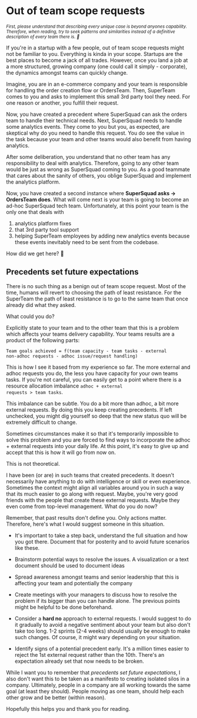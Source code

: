 # Out of team scope requests

<small><i>
First, please understand that describing every unique case is beyond anyones capability. Therefore, when reading, try to seek patterns and similarities instead of a definitive description of every team there is. 🙏
</i></small>

If you're in a startup with a few people, out of team scope requests might not be familiar to you.
Everything is kinda in your scope. Startups are the best places to become a jack of all trades. However,
once you land a job at a more structured, growing company (one could call it simply - corporate),
the dynamics amongst teams can quickly change.

Imagine, you are in an e-commerce company and your team is responsible for
handling the order creation flow or OrdersTeam. Then, SuperTeam comes to you
and asks to implement this small 3rd party tool they need. For one reason or another, you fulfill their request.

Now, you have created a precedent where SuperSquad can ask the orders team to handle their technical needs.
Next, SuperSquad needs to handle some analytics events. They come to you but you, as expected, are skeptical
why do you need to handle this request. You do see the value in the task because your team and other teams would also
benefit from having analytics.

After some deliberation, you understand that no other team has any responsibility to deal with analytics.
Therefore, going to any other team would be just as wrong as SuperSquad coming to you. As a good teammate
that cares about the sanity of others, you oblige SuperSquad and implement the analytics platform.

Now, you have created a second instance where **SuperSquad asks -> OrdersTeam does**. What will
come next is your team is going to become an ad-hoc SuperSquad tech team. Unfortunately, at this point
your team is the only one that deals with
1) analytics platform fixes
2) that 3rd party tool support
3) helping SuperTeam employees by adding new analytics events because these events inevitably need to be sent from the codebase.

How did we get here? 🤯

## Precedents set future expectations

There is no such thing as a benign out of team scope request. Most of the time, humans will revert to
choosing the path of least resistance. For the SuperTeam the path of least resistance is to go
to the same team that once already did what they asked.

What could you do?

Explicitly state to your team and to the other team that this is a problem which affects your teams delivery capability. Your teams results are a product of the following parts:

<code>Team goals achieved = f(team capacity - team tasks - external non-adhoc requests - adhoc issue/request handling)</code>

This is how I see it based from my experience so far. The more external and adhoc requests you do, the less you have capacity for your own teams tasks. If you're not careful, you can easily get to a point where there is a resource allocation imbalance <code>adhoc + external requests > team tasks</code>.

This imbalance can be subtle. You do a bit more than adhoc, a bit more external requests. By doing this you keep creating precedents. If left unchecked, you might dig yourself so deep that the new status quo will be extremely difficult to change.

Sometimes circumstances make it so that it's temporarily impossible to solve this problem and you are forced to find ways to incorporate the adhoc + external requests into your daily life. At this point, it's easy to give up and accept that this is how it will go from now on.

This is not theoretical.

I have been (or are) in such teams that created precedents. It doesn't necessarily have anything to do with intelligence or skill or even experience. Sometimes the context might align all variables around you in such a way that its much easier to go along with request. Maybe, you're very good friends with the people that create these external requests.
Maybe they even come from top-level management. What do you do now?

Remember, that past results don't define you. Only actions matter. Therefore, here's what I would suggest someone in this situation.

- It's important to take a step back, understand the full situation and how you got there. Document that for posterity and to avoid future scenarios like these.

- Brainstorm potential ways to resolve the issues. A visualization or a text document should be used to document ideas

- Spread awareness amongst teams and senior leadership that this is affecting your team and potentially the company

- Create meetings with your managers to discuss how to resolve the problem if its bigger than you can handle alone. The previous points might be helpful to be done beforehand.

- Consider a **hard no** approach to external requests. I would suggest to do it gradually to avoid a negative sentiment about your team but also don't take too long. 1-2 sprints (2-4 weeks) should usually be enough to make such changes. Of course, it might wary depending on your situation.

- Identify signs of a potential precedent early. It's a million times easier to reject the 1st external request rather than the 10th. There's an expectation already set that now needs to be broken.


While I want you to remember that *precedents set future expectations*, I also don't want this to be taken as a manifesto to creating isolated silos in a company. Ultimately, people in a company are all working towards the same goal (at least they should). People moving as one team, should help each other grow and be better (within reason).

Hopefully this helps you and thank you for reading.
